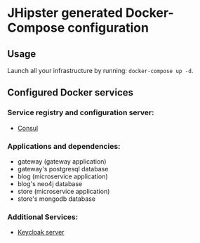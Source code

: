 # JHipster generated Docker-Compose configuration

## Usage

Launch all your infrastructure by running: `docker-compose up -d`.

## Configured Docker services

### Service registry and configuration server:

- [Consul](http://localhost:8500)

### Applications and dependencies:

- gateway (gateway application)
- gateway's postgresql database
- blog (microservice application)
- blog's neo4j database
- store (microservice application)
- store's mongodb database

### Additional Services:

- [Keycloak server](http://localhost:9080)
